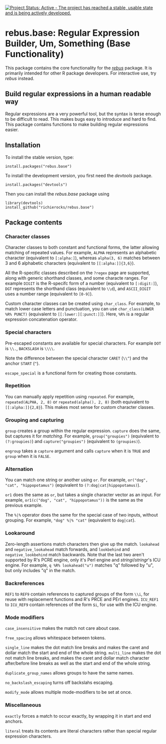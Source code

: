 [![Project Status: Active - The project has reached a stable, usable state and is being actively developed.](http://www.repostatus.org/badges/0.1.0/active.svg)](http://www.repostatus.org/#active)

# rebus.base: Regular Expression Builder, Um, Something (Base Functionality)

This package contains the core functionality for the [*rebus*](https://github.com/richierocks/rebus) package.  It is primarily intended for other R package developers.  For interactive use, try *rebus* instead.

## Build regular expressions in a human readable way

Regular expressions are a very powerful tool, but the syntax is terse enough
to be difficult to read.  This makes bugs easy to introduce and hard to
find.  This package contains functions to make building regular expressions
easier.

## Installation

To install the stable version, type:

```{r}
install.packages("rebus.base")
```

To install the development version, you first need the *devtools* package.

```{r}
install.packages("devtools")
```

Then you can install the *rebus.base* package using

```{r}
library(devtools)
install_github("richierocks/rebus.base")
```

## Package contents

### Character classes

Character classes to both constant and functional forms, the latter allowing matching of repeated values.  For example, `ALPHA` represents an alphabetic character (equivalent to `[:alpha:]`), whereas `alpha(3, 6)` matches between 3 and 6 alphabetic characters (equivalent to `[[:alpha:]]{3,6}`).

All the R-specific classes described on the `?regex` page are supported, along with generic shorthand classes, and some characte ranges. For example `DIGIT` is the R-specifc form of a number (equivalent to `[:digit:]`), `DGT` represents the shorthand class (equivalent to `\\d`), and `ASCII_DIGIT` uses a number range (equivalent to `[0-9]`).

Custom character classes can be created using `char_class`.  For example, to match lower case letters and punctuation, you can use `char_class(LOWER %R% PUNCT)` (equivalent to `[[:lower:][:punct:]]`).  Here, `%R%` is a regular expression concatenation operator.

### Special characters

Pre-escaped constants are available for special characters.  For example `DOT` is `\\.`, `BACKSLASH` is `\\\\`.

Note the difference between the special character `CARET` (`\\^`) and the anchor `START` (`^`).

`escape_special` is a functional form for creating those constants.

### Repetition

You can manually apply repetition using `repeated`.  For example, `repeated(ALPHA, 2, 8)` or `repeated(alpha(), 2, 8)` (both equivalent to `[[:alpha:]]{2,8}`).  This makes most sense for custom character classes.

### Grouping and capturing

`group` creates a group within the regular expression.  `capture` does the same, but captures it for *matching*.  For example, `group("groupies")` (equivalent to `(?:groupies)`) and `capture("groupies")` (equivalent to `(groupies)`).

`engroup` takes a `capture` argument and calls `capture` when it is `TRUE` and `group` when it is `FALSE`.

### Alternation

You can match one string or another using `or`.  For example, `or("dog", "cat", "hippopotamus")` (equivalent to `(?:dog|cat|hippopotamus)`).

`or1` does the same as `or`, but takes a single character vector as an input.  For example, `or1(c("dog", "cat", "hippopotamus"))` is the same as the previous example.

The `%|%` operator does the same for the special case of two inputs, without grouping. For example, `"dog" %|% "cat"` (equivalent to `dog|cat`).

### Lookaround

Zero-length assertions match characters then give up the match.  `lookahead` and `negative_lookahead` match forwards, and `lookbehind` and `negative_lookbehind` match backwards.  Note that the last two aren't supported by R's PCRE engine, only it's Perl engine and *stringi*/*stringr*'s ICU engine.  For example, `q %R% lookahead("u")` matches "q" followed by "u", but only includes "q" in the match.

### Backreferences

`REF1` to `REF9` contain references to captured groups of the form `\\i`, for reuse with replacement functions and R's PRCE and PErl engines.  `ICU_REF1` to `ICU_REF9` contain references of the form `$i`, for use with the ICU engine.

### Mode modifiers

`case_insensitive` makes the match not care about case.

`free_spacing` allows whitespace between tokens.

`single_line` makes the dot match line breaks and makes the caret and dollar match the start and end of the whole string.  `multi_line` makes the dot not match line breaks, and makes the caret and dollar match character after/before line breaks as well as the start and end of the whole string.

`duplicate_group_names` allows groups to have the same names.

`no_backslash_escaping` turns off backslahs escaping.

`modify_mode` allows multiple mode-modifiers to be set at once.

### Miscellaneous

`exactly` forces a match to occur exactly, by wrapping it in start and end anchors.

`literal` treats its contents are literal characters rather than special regular expression characters.

